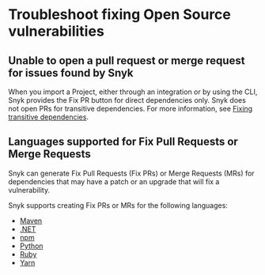 # Troubleshoot fixing Open Source vulnerabilities

## Unable to open a pull request or merge request for issues found by Snyk

When you import a Project, either through an integration or by using the CLI, Snyk provides the Fix PR button for direct dependencies only. Snyk does not open PRs for transitive dependencies. For more information, see [Fixing transitive dependencies](vulnerability-fix-types.md#fixing-transitive-dependencies).

## Languages supported for Fix Pull Requests or Merge Requests

Snyk can generate Fix Pull Requests (Fix PRs) or Merge Requests (MRs) for dependencies that may have a patch or an upgrade that will fix a vulnerability.

Snyk supports creating Fix PRs or MRs for the following languages:

* [Maven](../../supported-languages-and-frameworks/java-and-kotlin/best-practices-for-java-and-kotlin.md#maven)
* [.NET](../../supported-languages-and-frameworks/.net/)
* [npm](../../supported-languages-and-frameworks/javascript/best-practices-for-javascript-and-node.js.md#npm)
* [Python](../../supported-languages-and-frameworks/python.md)
* [Ruby](../../supported-languages-and-frameworks/ruby.md)
* [Yarn](../../supported-languages-and-frameworks/javascript/best-practices-for-javascript-and-node.js.md#yarn)

